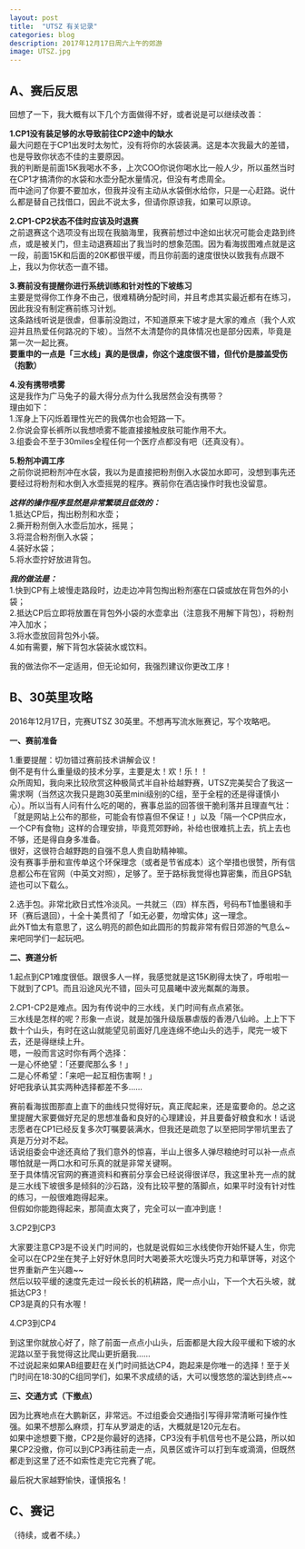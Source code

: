```yaml
---
layout: post
title:  "UTSZ 有关记录"
categories: blog
description: 2017年12月17日周六上午的郊游
image: UTSZ.jpg
---
```




## A、赛后反思

回想了一下，我大概有以下几个方面做得不好，或者说是可以继续改善：

**1.CP1没有装足够的水导致前往CP2途中的缺水**                          
最大问题在于CP1出发时太匆忙，没有将你的水袋装满。这是本次我最大的差错，也是导致你状态不佳的主要原因。                    
我的判断是前面15K我喝水不多，上次COO你说你喝水比一般人少，所以虽然当时在CP1才搞清你的水袋和水壶分配水量情况，但没有考虑周全。                     
而中途问了你要不要加水，但我并没有主动从水袋倒水给你，只是一心赶路。说什么都是替自己找借口，因此不说太多，但请你原谅我，如果可以原谅。

**2.CP1-CP2状态不佳时应该及时退赛**                                                                 
之前退赛这个选项没有出现在我脑海里，我赛前想过中途如出状况可能会走路到终点，或是被关门，但主动退赛超出了我当时的想象范围。因为看海拔图难点就是这一段，前面15K和后面的20K都很平缓，而且你前面的速度很快以致我有点跟不上，我以为你状态一直不错。

**3.赛前没有提醒你进行系统训练和针对性的下坡练习**                                                           
主要是觉得你工作身不由己，很难精确分配时间，并且考虑其实最近都有在练习，因此我没有制定赛前练习计划。                                           
这条路线听说是很虐，但事前没跑过，不知道原来下坡才是大家的难点（我个人欢迎并且热爱任何路况的下坡）。当然不太清楚你的具体情况也是部分因素，毕竟是第一次一起比赛。                                                      
**要重申的一点是「三水线」真的是很虐，你这个速度很不错，但代价是膝盖受伤（抱歉）**

**4.没有携带喷雾**                                  
这是我作为广马兔子的最大得分点为什么我居然会没有携带？                                                   
理由如下：                                  
1.浑身上下闪烁着理性光芒的我偶尔也会短路一下。                                                
2.你说会穿长裤所以我想喷雾不能直接接触皮肤可能作用不大。                                                   
3.组委会不至于30miles全程任何一个医疗点都没有吧（还真没有）。                     


**5.粉剂冲调工序**                          
之前你说把粉剂冲在水袋，我以为是直接把粉剂倒入水袋加水即可，没想到事先还要经过将粉剂和水倒入水壶摇晃的程序。赛前你在酒店操作时我也没留意。           

***这样的操作程序显然是非常繁琐且低效的：***                             
1.抵达CP后，掏出粉剂和水壶；                   
2.撕开粉剂倒入水壶后加水，摇晃；                
3.将混合粉剂倒入水袋；                      
4.装好水袋；                    
5.将水壶拧好放进背包。                     
              
***我的做法是：***              
1.快到CP有上坡慢走路段时，边走边冲背包掏出粉剂塞在口袋或放在背包外的小袋；                              
2.抵达CP后立即将放置在背包外小袋的水壶拿出（注意我不用解下背包），将粉剂冲入加水；                             
3.将水壶放回背包外小袋。                         
4.如有需要，解下背包水袋装水或饮料。                 
                  
我的做法你不一定适用，但无论如何，我强烈建议你更改工序！                   

## B、30英里攻略                     

2016年12月17日，完赛UTSZ 30英里。不想再写流水账赛记，写个攻略吧。                         

**一、赛前准备**                     

1.重要提醒：切勿错过赛前技术讲解会议！                 
倒不是有什么重量级的技术分享，主要是太！欢！乐！！                               
众所周知，我向来比较欣赏这种极简式半自补给越野赛，UTSZ完美契合了我这一需求啊（当然这次我只是跑30英里mini级别的C组，至于全程的还是得谨慎小心）。所以当有人问有什么吃的喝的，赛事总监的回答很干脆利落并且理直气壮：「就是网站上公布的那些，可能会有惊喜但不保证！」以及「隔一个CP供应水，一个CP有食物」这样的合理安排，毕竟荒郊野岭，补给也很难抗上去，抗上去也不够，还是得自身多准备。                                   
很好，这很符合越野跑的自强不息人贵自助精神嘛。                             
没有赛事手册和宣传单这个环保理念（或者是节省成本）这个举措也很赞，所有信息都公布在官网（中英文对照），足够了。至于路标我觉得也算密集，而且GPS轨迹也可以下载么。                                
                              
2.选手包。非常北欧日式性冷淡风。一共就三（四）样东西，号码布T恤墨镜和手环（赛后退回），十全十美贯彻了「如无必要，勿增实体」这一理念。       
此外T恤太有意思了，这么明亮的颜色如此圆形的剪裁非常有假日郊游的气息么~来吧同学们一起玩吧。                               

**二、赛道分析**                     
                    
1.起点到CP1难度很低。跟很多人一样，我感觉就是这15K刷得太快了，呼啦啦一下就到了CP1。而且沿途风光不错，回头可见晨曦中波光粼粼的海景。    

2.CP1-CP2是难点。因为有传说中的三水线，关门时间有点点紧张。               
三水线是怎样的呢？形象一点说，就是加强升级版暴虐版的香港八仙岭。上上下下数十个山头，有时在这山就能望见前面好几座连绵不绝山头的选手，爬完一坡下去，还是得继续上升。                         
嗯，一般而言这时你有两个选择：                     
一是心怀绝望：「还要爬那么多！」                    
二是心怀希望：「来吧一起互相伤害啊！」                                   
好吧我承认其实两种选择都差不多……        

赛前看海拔图那直上直下的曲线只觉得好玩，真正爬起来，还是蛮要命的。总之这里提醒大家要做好充足的思想准备和良好的心理建设，并且要备好粮食和水！话说志愿者在CP1已经反复多次叮嘱要装满水，但我还是疏忽了以至把同学带坑里去了真是万分对不起。                                   
话说组委会中途还真给了我们意外的惊喜，半山上很多人弹尽粮绝时可以补一点点哪怕就是一两口水和可乐真的就是非常关键啊。                           
至于具体情况官网的赛道资料和赛前分享会已经说得很详尽，我这里补充一点的就是三水线下坡很多是倾斜的沙石路，没有比较平整的落脚点，如果平时没有针对性的练习，一般很难跑得起来。                                         
但假如你能跑得起来，那简直太爽了，完全可以一直冲到底！                         

3.CP2到CP3              
                                
大家要注意CP3是不设关门时间的，也就是说假如三水线使你开始怀疑人生，你完全可以在CP2坐在凳子上好好休息同时大喝姜茶大吃馒头巧克力和草饼等，对这个世界重新产生兴趣~~            
然后以较平缓的速度先走过一段长长的机耕路，爬一点小山，下一个大石头坡，就抵达CP3！                                
CP3是真的只有水喔！                      

4.CP3到CP4
                                  
到这里你就放心好了，除了前面一点点小山头，后面都是大段大段平缓和下坡的水泥路以至于我觉得这比爬山更折磨我……                     
不过说起来如果AB组要赶在关门时间抵达CP4，跑起来是你唯一的选择！至于关门时间在18:30的C组同学们，如果不求成绩的话，大可以慢悠悠的溜达到终点~~ 

**三、交通方式（下撤点）**             

因为比赛地点在大鹏新区，非常远。不过组委会交通指引写得非常清晰可操作性强。如果不想那么麻烦，打车从罗湖走的话，大概就是120元左右。              
如果中途想要下撤，CP2是你最好的选择，CP3没有手机信号也不是公路，所以如果CP2没撤，你可以到CP3再往前走一点，风景区或许可以打到车或滴滴，但既然都走到这里了还不如索性走完它完赛了呢。               

最后祝大家越野愉快，谨慎报名！                       


## C、赛记       
（待续，或者不续。）



